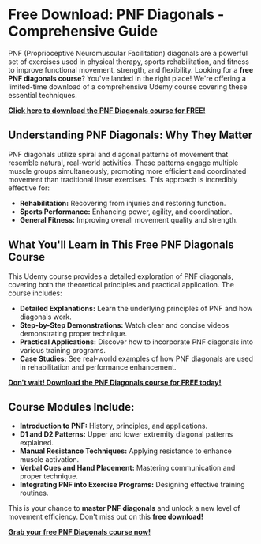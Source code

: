 # Free Download: PNF Diagonals - Comprehensive Guide

PNF (Proprioceptive Neuromuscular Facilitation) diagonals are a powerful set of exercises used in physical therapy, sports rehabilitation, and fitness to improve functional movement, strength, and flexibility. Looking for a **free PNF diagonals course**? You've landed in the right place! We're offering a limited-time download of a comprehensive Udemy course covering these essential techniques.

[**Click here to download the PNF Diagonals course for FREE!**](https://udemywork.com/pnf-diagonals)

## Understanding PNF Diagonals: Why They Matter

PNF diagonals utilize spiral and diagonal patterns of movement that resemble natural, real-world activities. These patterns engage multiple muscle groups simultaneously, promoting more efficient and coordinated movement than traditional linear exercises. This approach is incredibly effective for:

*   **Rehabilitation:** Recovering from injuries and restoring function.
*   **Sports Performance:** Enhancing power, agility, and coordination.
*   **General Fitness:** Improving overall movement quality and strength.

## What You'll Learn in This Free PNF Diagonals Course

This Udemy course provides a detailed exploration of PNF diagonals, covering both the theoretical principles and practical application. The course includes:

*   **Detailed Explanations:** Learn the underlying principles of PNF and how diagonals work.
*   **Step-by-Step Demonstrations:** Watch clear and concise videos demonstrating proper technique.
*   **Practical Applications:** Discover how to incorporate PNF diagonals into various training programs.
*   **Case Studies:** See real-world examples of how PNF diagonals are used in rehabilitation and performance enhancement.

[**Don't wait! Download the PNF Diagonals course for FREE today!**](https://udemywork.com/pnf-diagonals)

## Course Modules Include:

*   **Introduction to PNF:** History, principles, and applications.
*   **D1 and D2 Patterns:** Upper and lower extremity diagonal patterns explained.
*   **Manual Resistance Techniques:** Applying resistance to enhance muscle activation.
*   **Verbal Cues and Hand Placement:** Mastering communication and proper technique.
*   **Integrating PNF into Exercise Programs:** Designing effective training routines.

This is your chance to **master PNF diagonals** and unlock a new level of movement efficiency. Don't miss out on this **free download!**

[**Grab your free PNF Diagonals course now!**](https://udemywork.com/pnf-diagonals)
